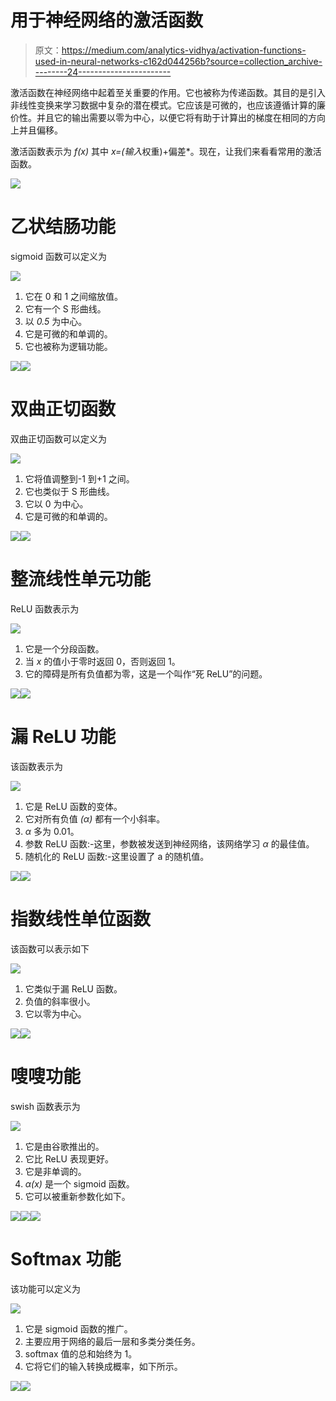 # 用于神经网络的激活函数

> 原文：<https://medium.com/analytics-vidhya/activation-functions-used-in-neural-networks-c162d044256b?source=collection_archive---------24----------------------->

激活函数在神经网络中起着至关重要的作用。它也被称为传递函数。其目的是引入非线性变换来学习数据中复杂的潜在模式。它应该是可微的，也应该遵循计算的廉价性。并且它的输出需要以零为中心，以便它将有助于计算出的梯度在相同的方向上并且偏移。

激活函数表示为 *f(x)* 其中 *x=(输入*权重)+偏差*。现在，让我们来看看常用的激活函数。

![](img/c0e05276a85894d059883381ccd076fe.png)

# **乙状结肠功能**

sigmoid 函数可以定义为

![](img/7bea9f5d9f16b5d9a5e48a33154847df.png)

1.  它在 0 和 1 之间缩放值。
2.  它有一个 S 形曲线。
3.  以 *0.5* 为中心。
4.  它是可微的和单调的。
5.  它也被称为逻辑功能。

![](img/bab311884e97f60c2ff5ac16a39f03ee.png)![](img/c2e638f5552d8e519192d01fa3c8d281.png)

# **双曲正切函数**

双曲正切函数可以定义为

![](img/881e17845ab346846a65c3a19faacae4.png)

1.  它将值调整到-1 到+1 之间。
2.  它也类似于 S 形曲线。
3.  它以 0 为中心。
4.  它是可微的和单调的。

![](img/23db989e722cbcbdee72ca99f779c25d.png)![](img/39e31af2350bef320b0c0a4043242c2f.png)

# **整流线性单元功能**

ReLU 函数表示为

![](img/f1c61b2c80740d037867e25dc2d7b866.png)

1.  它是一个分段函数。
2.  当 *x* 的值小于零时返回 0，否则返回 1。
3.  它的障碍是所有负值都为零，这是一个叫作“死 ReLU”的问题。

![](img/ab0b210a3021507e8100d8404a93632f.png)![](img/4fabce964af34895c1f01b52b8f63109.png)

# **漏 ReLU 功能**

该函数表示为

![](img/2d61e7b57db0a796a651b92d34747184.png)

1.  它是 ReLU 函数的变体。
2.  它对所有负值 *(α)* 都有一个小斜率。
3.  *α* 多为 0.01。
4.  参数 ReLU 函数:-这里，参数被发送到神经网络，该网络学习 *α* 的最佳值。
5.  随机化的 ReLU 函数:-这里设置了 a 的随机值。

![](img/03702bb2aef1459c2321ba9ab2878a3e.png)![](img/4fdd1f81c3e987b286bf6a490a9a4dce.png)

# **指数线性单位函数**

该函数可以表示如下

![](img/83c4c8c658498a57ae7bb18504a649cf.png)

1.  它类似于漏 ReLU 函数。
2.  负值的斜率很小。
3.  它以零为中心。

![](img/58069d4dea5498b385705a6a20260333.png)![](img/8ce50883915c89ebc8e8df72fdda9980.png)

# **嗖嗖功能**

swish 函数表示为

![](img/b7c87b7a015e98a24fdd6ca1ae43aa2c.png)

1.  它是由谷歌推出的。
2.  它比 ReLU 表现更好。
3.  它是非单调的。
4.  *α(x)* 是一个 sigmoid 函数。
5.  它可以被重新参数化如下。

![](img/991acca4bb1c42614bfb40707edb93e5.png)![](img/7103b964ca1040ec679603346780a48e.png)![](img/f011e2424f3f743f60d825a06ff95139.png)

# **Softmax 功能**

该功能可以定义为

![](img/d3146317a536b11fb5fb5d130435f09d.png)

1.  它是 sigmoid 函数的推广。
2.  主要应用于网络的最后一层和多类分类任务。
3.  softmax 值的总和始终为 1。
4.  它将它们的输入转换成概率，如下所示。

![](img/8b72a5b60d73f5c0ccf1bbe095d498b0.png)![](img/cc33ebf75bcb683936c8a9ae556cb6b6.png)